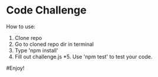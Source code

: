 # Code Challenge
How to use:
1. Clone repo
2. Go to cloned repo dir in terminal
3. Type 'npm install'
4. Fill out challenge.js
*5. Use 'npm test' to test your code.

#Enjoy!
